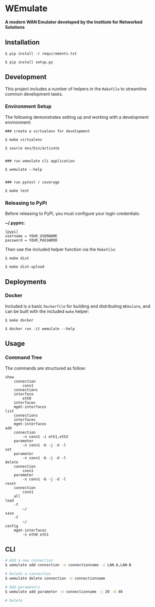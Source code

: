 # WEmulate
**A modern WAN Emulator developed by the Institute for Networked Solutions**
## Installation

```
$ pip install -r requirements.txt

$ pip install setup.py
```

## Development

This project includes a number of helpers in the `Makefile` to streamline common development tasks.

### Environment Setup

The following demonstrates setting up and working with a development environment:

```
### create a virtualenv for development

$ make virtualenv

$ source env/bin/activate


### run wemulate cli application

$ wemulate --help


### run pytest / coverage

$ make test
```


### Releasing to PyPi

Before releasing to PyPi, you must configure your login credentials:

**~/.pypirc**:

```
[pypi]
username = YOUR_USERNAME
password = YOUR_PASSWORD
```

Then use the included helper function via the `Makefile`:

```
$ make dist

$ make dist-upload
```

## Deployments

### Docker

Included is a basic `Dockerfile` for building and distributing `WEmulate`,
and can be built with the included `make` helper:

```
$ make docker

$ docker run -it wemulate --help
```

## Usage

### Command Tree
The commands are structured as follow:
```
show
    connection
        conn1
    connections
    interface
        eth0
    interfaces
    mgmt-interfaces
list
    connections
    interfaces
    mgmt-interfaces
add
    connection
        -n conn1 -i eth1,eth2
    parameter
        -n conn1 -b -j -d -l
set
    parameter
        -n conn1 -b -j -d -l
delete
    connection
        conn1
    parameter
        -n conn1 -b -j -d -l
reset
    connection
        conn1
    all
load
    -f
        ~/
save
    -f
        ~/
config
    mgmt-interfaces
        -n eth0 eth1
```

## CLI 
```bash
# Add a new connection
$ wemulate add connection -n connectionname -i LAN-A,LAN-B

# Delete a connection
$ wemulate delete connection -n connectionname

# Add parameters
$ wemulate add parameter -n connectionname -j 20 -d 40

# Delete 
```